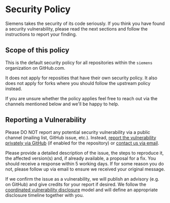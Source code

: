 # Security Policy

Siemens takes the security of its code seriously. If you think you have found a security vulnerability,
please read the next sections and follow the instructions to report your finding.

## Scope of this policy

This is the default security policy for all repositories within the `siemens` organization on GitHub.com.

It does not apply for reposities that have their own security policy.
It also does not apply for forks where you should follow the upstream policy instead.

If you are unsure whether the policy applies feel free to reach out via the channels mentioned below and we'll be happy to help.

## Reporting a Vulnerability

Please DO NOT report any potential security vulnerability via a public channel (mailing list, GitHub issue, etc.).
Instead, [report the vulnerability privately via GitHub](https://docs.github.com/en/code-security/security-advisories/guidance-on-reporting-and-writing/privately-reporting-a-security-vulnerability)
(if enabled for the repository) or [contact us via email](mailto:opensource@siemens.com).

Please provide a detailed description of the issue, the steps to reproduce it, the affected version(s) and, if already available,
a proposal for a fix. You should receive a response within 5 working days. If for some reason you do not, please follow up via email to ensure we received your original message.

If we confirm the issue as a vulnerability, we will publish an advisory (e.g. on GitHub) and give credits for your report if desired. We follow the [coordinated vulnerability disclosure](https://vuls.cert.org/confluence/display/CVD) model and will define an appropriate disclosure timeline together with you.
